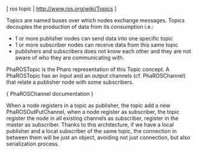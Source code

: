 [ ros topic | http://www.ros.org/wiki/Topics ]

Topics are named buses over which nodes exchange messages. 
Topics decouples the production of data from its consumption i.e.:
- 1 or more publisher nodes can send data into one specific topic
- 1 or more subscriber nodes can receive data from this same topic
- publishers and subscribers does not know each other and they are not aware of who they are communicating with.

PhaROSTopic is the Pharo representation of this Topic concept.
A PhaROSTopic has an input and an output channels (cf. PhaROSChannel) that relate a publisher node with some subscribers. 

{ PhaROSChannel documentation }

When a node registers in a topic as publisher, the topic add a new PhaROSOutPutChannel,  when a node register as subscriber, the topic register the node in all existing channels as subscriber, register in the master as subscriber. Thanks to this architecture, if we have a local publisher and a local subscriber of the same topic, the connection in between them will be just an object, avoiding not just connection, but also serialization process. 